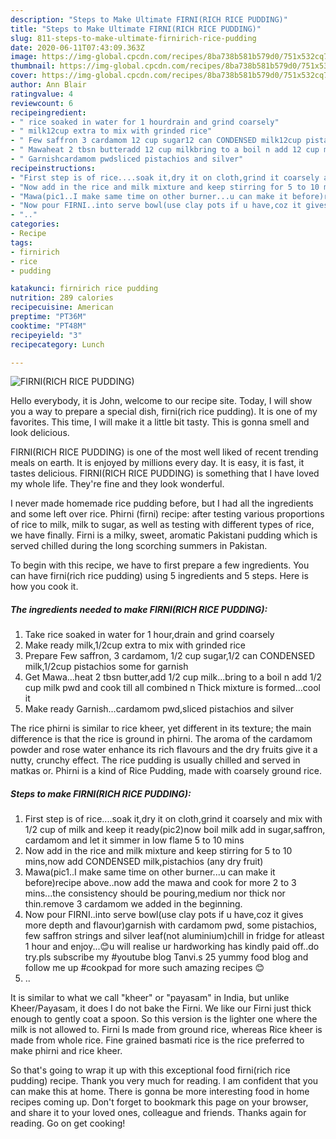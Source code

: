 ```yaml
---
description: "Steps to Make Ultimate FIRNI(RICH RICE PUDDING)"
title: "Steps to Make Ultimate FIRNI(RICH RICE PUDDING)"
slug: 811-steps-to-make-ultimate-firnirich-rice-pudding
date: 2020-06-11T07:43:09.363Z
image: https://img-global.cpcdn.com/recipes/8ba738b581b579d0/751x532cq70/firnirich-rice-pudding-recipe-main-photo.jpg
thumbnail: https://img-global.cpcdn.com/recipes/8ba738b581b579d0/751x532cq70/firnirich-rice-pudding-recipe-main-photo.jpg
cover: https://img-global.cpcdn.com/recipes/8ba738b581b579d0/751x532cq70/firnirich-rice-pudding-recipe-main-photo.jpg
author: Ann Blair
ratingvalue: 4
reviewcount: 6
recipeingredient:
- " rice soaked in water for 1 hourdrain and grind coarsely"
- " milk12cup extra to mix with grinded rice"
- " Few saffron 3 cardamom 12 cup sugar12 can CONDENSED milk12cup pistachios some for garnish"
- " Mawaheat 2 tbsn butteradd 12 cup milkbring to a boil n add 12 cup milk pwd and cook till all combined n Thick mixture is formedcool it"
- " Garnishcardamom pwdsliced pistachios and silver"
recipeinstructions:
- "First step is of rice....soak it,dry it on cloth,grind it coarsely and mix with 1/2 cup of milk and keep it ready(pic2)now boil milk add in sugar,saffron, cardamom and let it simmer in low flame 5 to 10 mins"
- "Now add in the rice and milk mixture and keep stirring for 5 to 10 mins,now add CONDENSED milk,pistachios (any dry fruit)"
- "Mawa(pic1..I make same time on other burner...u can make it before)recipe above..now add the mawa and cook for more 2 to 3 mins...the consistency should be pouring,medium nor thick nor thin.remove 3 cardamom we added in the beginning."
- "Now pour FIRNI..into serve bowl(use clay pots if u have,coz it gives more depth and flavour)garnish with cardamom pwd, some pistachios, few saffron strings and silver leaf(not aluminium)chill in fridge for atleast 1 hour and enjoy...😊u will realise ur hardworking has kindly paid off..do try.pls subscribe my #youtube blog Tanvi.s 25 yummy food blog and follow me up #cookpad for more such amazing recipes 😊"
- ".."
categories:
- Recipe
tags:
- firnirich
- rice
- pudding

katakunci: firnirich rice pudding 
nutrition: 289 calories
recipecuisine: American
preptime: "PT36M"
cooktime: "PT48M"
recipeyield: "3"
recipecategory: Lunch

---
```



![FIRNI(RICH RICE PUDDING)](https://img-global.cpcdn.com/recipes/8ba738b581b579d0/751x532cq70/firnirich-rice-pudding-recipe-main-photo.jpg)

Hello everybody, it is John, welcome to our recipe site. Today, I will show you a way to prepare a special dish, firni(rich rice pudding). It is one of my favorites. This time, I will make it a little bit tasty. This is gonna smell and look delicious.

FIRNI(RICH RICE PUDDING) is one of the most well liked of recent trending meals on earth. It is enjoyed by millions every day. It is easy, it is fast, it tastes delicious. FIRNI(RICH RICE PUDDING) is something that I have loved my whole life. They're fine and they look wonderful.

I never made homemade rice pudding before, but I had all the ingredients and some left over rice. Phirni (firni) recipe: after testing various proportions of rice to milk, milk to sugar, as well as testing with different types of rice, we have finally. Firni is a milky, sweet, aromatic Pakistani pudding which is served chilled during the long scorching summers in Pakistan.


To begin with this recipe, we have to first prepare a few ingredients. You can have firni(rich rice pudding) using 5 ingredients and 5 steps. Here is how you cook it.

<!--inarticleads1-->

##### The ingredients needed to make FIRNI(RICH RICE PUDDING):

1. Take  rice soaked in water for 1 hour,drain and grind coarsely
1. Make ready  milk,1/2cup extra to mix with grinded rice
1. Prepare  Few saffron, 3 cardamom, 1/2 cup sugar,1/2 can CONDENSED milk,1/2cup pistachios some for garnish
1. Get  Mawa...heat 2 tbsn butter,add 1/2 cup milk...bring to a boil n add 1/2 cup milk pwd and cook till all combined n Thick mixture is formed...cool it
1. Make ready  Garnish...cardamom pwd,sliced pistachios and silver


The rice phirni is similar to rice kheer, yet different in its texture; the main difference is that the rice is ground in phirni. The aroma of the cardamom powder and rose water enhance its rich flavours and the dry fruits give it a nutty, crunchy effect. The rice pudding is usually chilled and served in matkas or. Phirni is a kind of Rice Pudding, made with coarsely ground rice. 

<!--inarticleads2-->

##### Steps to make FIRNI(RICH RICE PUDDING):

1. First step is of rice....soak it,dry it on cloth,grind it coarsely and mix with 1/2 cup of milk and keep it ready(pic2)now boil milk add in sugar,saffron, cardamom and let it simmer in low flame 5 to 10 mins
1. Now add in the rice and milk mixture and keep stirring for 5 to 10 mins,now add CONDENSED milk,pistachios (any dry fruit)
1. Mawa(pic1..I make same time on other burner...u can make it before)recipe above..now add the mawa and cook for more 2 to 3 mins...the consistency should be pouring,medium nor thick nor thin.remove 3 cardamom we added in the beginning.
1. Now pour FIRNI..into serve bowl(use clay pots if u have,coz it gives more depth and flavour)garnish with cardamom pwd, some pistachios, few saffron strings and silver leaf(not aluminium)chill in fridge for atleast 1 hour and enjoy...😊u will realise ur hardworking has kindly paid off..do try.pls subscribe my #youtube blog Tanvi.s 25 yummy food blog and follow me up #cookpad for more such amazing recipes 😊
1. ..


It is similar to what we call &#34;kheer&#34; or &#34;payasam&#34; in India, but unlike Kheer/Payasam, it does I do not bake the Firni. We like our Firni just thick enough to gently coat a spoon. So this version is the lighter one where the milk is not allowed to. Firni Is made from ground rice, whereas Rice kheer is made from whole rice. Fine grained basmati rice is the rice preferred to make phirni and rice kheer. 

So that's going to wrap it up with this exceptional food firni(rich rice pudding) recipe. Thank you very much for reading. I am confident that you can make this at home. There is gonna be more interesting food in home recipes coming up. Don't forget to bookmark this page on your browser, and share it to your loved ones, colleague and friends. Thanks again for reading. Go on get cooking!

